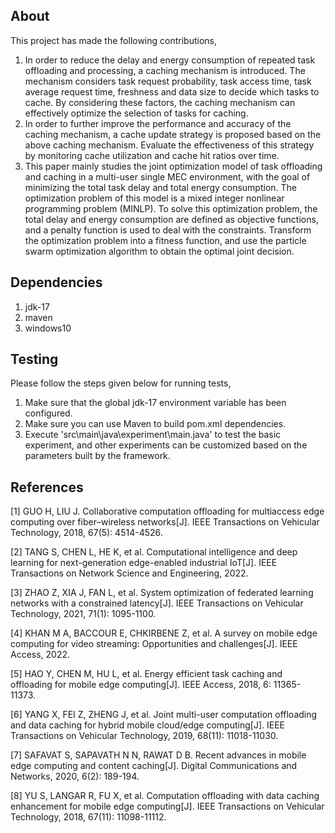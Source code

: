 About
-----

This project has made the following contributions,
1. In order to reduce the delay and energy consumption of repeated task offloading and processing, a caching mechanism is introduced. The mechanism considers task request probability, task access time, task average request time, freshness and data size to decide which tasks to cache. By considering these factors, the caching mechanism can effectively optimize the selection of tasks for caching.
2. In order to further improve the performance and accuracy of the caching mechanism, a cache update strategy is proposed based on the above caching mechanism. Evaluate the effectiveness of this strategy by monitoring cache utilization and cache hit ratios over time.
3. This paper mainly studies the joint optimization model of task offloading and caching in a multi-user single MEC environment, with the goal of minimizing the total task delay and total energy consumption. The optimization problem of this model is a mixed integer nonlinear programming problem (MINLP). To solve this optimization problem, the total delay and energy consumption are defined as objective functions, and a penalty function is used to deal with the constraints. Transform the optimization problem into a fitness function, and use the particle swarm optimization algorithm to obtain the optimal joint decision.

Dependencies
------------

1. jdk-17
2. maven
3. windows10

Testing
-------

Please follow the steps given below for running tests,

1. Make sure that the global jdk-17 environment variable has been configured.
2. Make sure you can use Maven to build pom.xml dependencies.
3. Execute 'src\main\java\experiment\main.java' to test the basic experiment, and other experiments can be customized based on the parameters built by the framework.

References
----------

[1]	GUO H, LIU J. Collaborative computation offloading for multiaccess edge computing over fiber–wireless networks[J]. IEEE Transactions on Vehicular Technology, 2018, 67(5): 4514-4526.

[2]	TANG S, CHEN L, HE K, et al. Computational intelligence and deep learning for next-generation edge-enabled industrial IoT[J]. IEEE Transactions on Network Science and Engineering, 2022.

[3]	ZHAO Z, XIA J, FAN L, et al. System optimization of federated learning networks with a constrained latency[J]. IEEE Transactions on Vehicular Technology, 2021, 71(1): 1095-1100.

[4]	KHAN M A, BACCOUR E, CHKIRBENE Z, et al. A survey on mobile edge computing for video streaming: Opportunities and challenges[J]. IEEE Access, 2022.

[5]	HAO Y, CHEN M, HU L, et al. Energy efficient task caching and offloading for mobile edge computing[J]. IEEE Access, 2018, 6: 11365-11373.

[6]	YANG X, FEI Z, ZHENG J, et al. Joint multi-user computation offloading and data caching for hybrid mobile cloud/edge computing[J]. IEEE Transactions on Vehicular Technology, 2019, 68(11): 11018-11030.

[7]	SAFAVAT S, SAPAVATH N N, RAWAT D B. Recent advances in mobile edge computing and content caching[J]. Digital Communications and Networks, 2020, 6(2): 189-194.

[8]	YU S, LANGAR R, FU X, et al. Computation offloading with data caching enhancement for mobile edge computing[J]. IEEE Transactions on Vehicular Technology, 2018, 67(11): 11098-11112.
